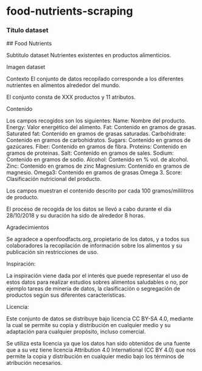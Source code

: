 # food-nutrients-scraping
### Título dataset  
## Food Nutrients

Subtitulo dataset
Nutrientes existentes en productos alimenticios.

Imagen dataset



Contexto
El conjunto de datos recopilado corresponde a los diferentes nutrientes en alimentos  alrededor del mundo.

El conjunto consta de XXX productos y 11 atributos.

Contenido 

Los campos recogidos son los siguientes:
Name: Nombre del producto.
Energy: Valor energético del alimento.
Fat: Contenido en gramos de grasas.
Saturated fat: Contenido en gramos de grasas saturadas.
Carbohidrate: Contenido en gramos de carbohidratos.
Sugars: Contenido en gramos de gazúcares.
Fiber: Contenido en gramos de fibra.
Proteins: Contenido en gramos de proteinas.
Salt: Contenido en gramos de sales.
Sodium: Contenido en gramos de sodio.
Alcohol: Contenido en % vol. de alcohol.
Zinc: Contenido en gramos de zinc
Magnesium: Contenido en gramos de magnesio.
Omega3: Contenido en gramos de grasas Omega 3.
Score: Clasificación nutricional del producto. 


Los campos muestran el contenido descrito por cada 100 gramos/mililitros de producto. 

El proceso de recogida de los datos se llevó a cabo durante el día 28/10/2018 y su duración ha sido de alrededor 8 horas.  

Agradecimientos

Se agradece a openfoodfacts.org, propietario de los datos, y a todos sus colaboradores la recopilación de información sobre los alimentos y su publicación sin restricciones de uso.

Inspiración: 

La inspiración viene dada por el interés que puede representar el uso de estos datos para realizar estudios sobres alimentos saludables o no, por ejemplo tareas de minería de datos, la clasificación o segregación de productos según sus diferentes características.

Licencia: 	

Este conjunto de datos se distribuye  bajo licencia CC BY-SA 4.0, mediante la cual  se permite su copia y distribución en cualquier medio y su adaptación para cualquier propósito, incluso comercial.

Se utiliza esta licencia ya que los datos han sido obtenidos de una fuente que a su vez tiene licencia Attribution 4.0 International (CC BY 4.0) que nos permite la copia y distribución en cualquier medio bajo los términos de atribución necesarios.
